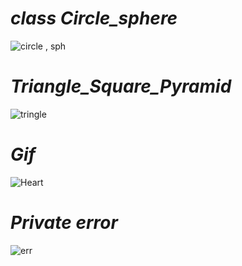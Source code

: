 # **_class Circle_sphere_**
![circle , sph](https://github.com/AliarshiaAbdolahi/python-class/assets/137824806/52155944-78db-45fc-a340-9bb4daaf9f06)
# **_Triangle_Square_Pyramid_**
![tringle](https://github.com/AliarshiaAbdolahi/python-class/assets/137824806/7cc9206c-427c-483f-8754-b2425302e704)
# **_Gif_**
![Heart](https://github.com/AliarshiaAbdolahi/python-class/assets/137824806/f51a05eb-0684-4929-91ff-cbc910494bf8)
# **_Private error_**
![err](https://github.com/AliarshiaAbdolahi/python-class/assets/137824806/4f20729f-3aca-4555-8654-680be4ed97ad)
